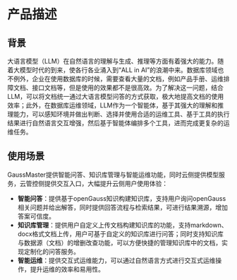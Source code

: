 # 产品描述<a name="ZH-CN_TOPIC_0000002293119521"></a>

## 背景<a name="section182372119558"></a>

大语言模型（LLM）在自然语言的理解与生成、推理等方面有着强大的能力。随着大模型时代的到来，使各行各业涌入到“ALL in AI”的浪潮中来。数据库领域也不例外，企业在使用数据库的时候，需要查看大量的文档，例如产品手册、运维排障文档、接口文档等，但是使用的效果都不是很高效。为了解决这一问题，结合LLM，可以将文档统一通过大语言模型问答的方式获取，极大地提高文档的使用效率；此外，在数据库运维领域，LLM作为一个智能体，基于其强大的理解和推理能力，可以感知环境并做出判断、选择并使用合适的运维工具、基于工具的执行结果进行自然语言交互增强，然后基于智能体编排多个工具，进而完成更复杂的运维任务。

## 使用场景<a name="section17443173515554"></a>

GaussMaster提供智能问答、知识库管理与智能运维功能，同时云侧提供模型服务，云管控侧提供交互入口，大幅提升云侧用户使用体验：

-   **智能问答**：提供基于openGauss知识构建知识库，支持用户询问openGauss相关问题并给出解答，同时提供回答流程与检索结果，可进行结果溯源，增加答案可信度。
-   **知识库管理**：提供用户自定义上传文档构建知识库的功能，支持markdown、docx格式文档上传，用户可基于自定义的知识库进行问答；同时支持知识库与数据源（文档）的增删改查功能，可以方便快捷的管理知识库中的文档，实现定制化的问答服务。
-   **智能运维**：提供交互式运维能力，可以通过自然语言方式进行交互式运维操作，提升运维的效率和易用性。

